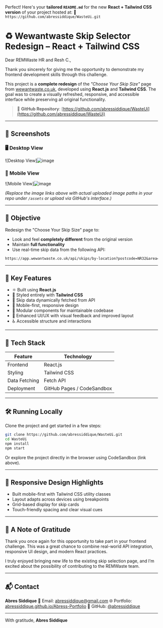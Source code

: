 Perfect! Here's your **tailored `README.md`** for the new **React + Tailwind CSS version** of your project hosted at:
🔗 `https://github.com/abressiddique/WasteUi.git`

# ♻️ Wewantwaste Skip Selector Redesign – React + Tailwind CSS

Dear REMWaste HR and Resh C.,

Thank you sincerely for giving me the opportunity to demonstrate my frontend development skills through this challenge.

This project is a **complete redesign** of the *"Choose Your Skip Size"* page from [wewantwaste.co.uk](https://wewantwaste.co.uk), developed using **React.js** and **Tailwind CSS**. The goal was to create a visually refreshed, responsive, and accessible interface while preserving all original functionality.



> 🔗 **GitHub Repository**: [https://github.com/abressiddique/WasteUi](https://github.com/abressiddique/WasteUi)

---

## 📸 Screenshots

### 🖥️ Desktop View

![Desktop View]![image](https://github.com/user-attachments/assets/5008eba4-1882-4160-886b-21cbab206dfc)


### 📱 Mobile View

![Mobile View]![image](https://github.com/user-attachments/assets/32917181-1c94-41d7-a98e-5391cff35a25)


*(Replace the image links above with actual uploaded image paths in your repo under `/assets` or upload via GitHub's interface.)*

---

## 🎯 Objective

Redesign the "Choose Your Skip Size" page to:

- Look and feel **completely different** from the original version
- Maintain **full functionality**
- Use real-time skip data from the following API:

```txt
https://app.wewantwaste.co.uk/api/skips/by-location?postcode=NR32&area=Lowestoft
````

---

## 🚀 Key Features

* ⚛️ Built using **React.js**
* 🎨 Styled entirely with **Tailwind CSS**
* 📡 Skip data dynamically fetched from API
* 📱 Mobile-first, responsive design
* 🧩 Modular components for maintainable codebase
* 🌈 Enhanced UI/UX with visual feedback and improved layout
* ♿️ Accessible structure and interactions

---

## 🧱 Tech Stack

| Feature       | Technology                 |
| ------------- | -------------------------- |
| Frontend      | React.js                   |
| Styling       | Tailwind CSS               |
| Data Fetching | Fetch API                  |
| Deployment    | GitHub Pages / CodeSandbox |

---

## 🛠️ Running Locally

Clone the project and get started in a few steps:

```bash
git clone https://github.com/abressiddique/WasteUi.git
cd WasteUi
npm install
npm start
```

Or explore the project directly in the browser using CodeSandbox (link above).

---

## 📐 Responsive Design Highlights

* Built mobile-first with Tailwind CSS utility classes
* Layout adapts across devices using breakpoints
* Grid-based display for skip cards
* Touch-friendly spacing and clear visual cues

---

## 🙏 A Note of Gratitude

Thank you once again for this opportunity to take part in your frontend challenge. This was a great chance to combine real-world API integration, responsive UI design, and modern React practices.

I truly enjoyed bringing new life to the existing skip selection page, and I’m excited about the possibility of contributing to the REMWaste team.

---

## 📬 Contact

**Abres Siddique**
📧 Email: [abressiddique@gmail.com](mailto:abressiddique@gmail.com)
🌐 Portfolio: [abressiddique.github.io/Abress-Portfolio](https://abressiddique.github.io/Abress-Portfolio/)
🐙 GitHub: [@abressiddique](https://github.com/abressiddique)

---

With gratitude,
**Abres Siddique**


